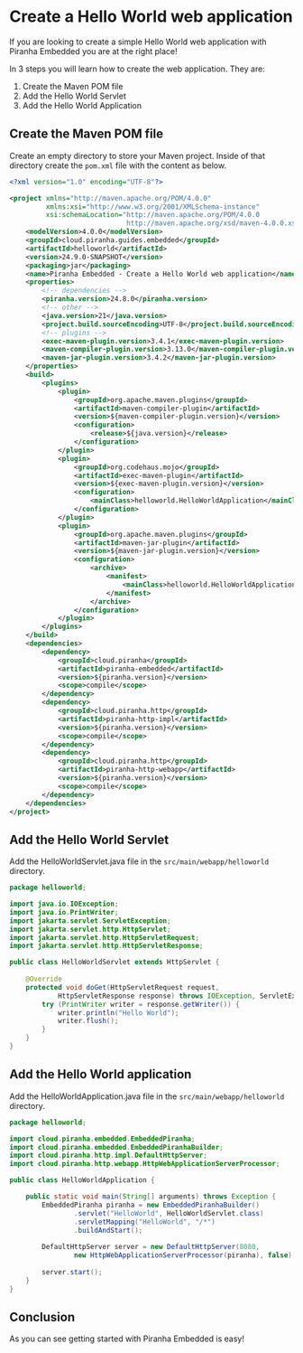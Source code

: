 # Create a Hello World web application

If you are looking to create a simple Hello World web application with Piranha
Embedded you are at the right place!

In 3 steps you will learn how to create the web application. They are:

1. Create the Maven POM file
1. Add the Hello World Servlet
1. Add the Hello World Application

## Create the Maven POM file

Create an empty directory to store your Maven project. Inside of that directory create the ```pom.xml``` file with the content as below.

```xml
<?xml version="1.0" encoding="UTF-8"?>

<project xmlns="http://maven.apache.org/POM/4.0.0"
         xmlns:xsi="http://www.w3.org/2001/XMLSchema-instance"
         xsi:schemaLocation="http://maven.apache.org/POM/4.0.0
                             http://maven.apache.org/xsd/maven-4.0.0.xsd">
    <modelVersion>4.0.0</modelVersion>
    <groupId>cloud.piranha.guides.embedded</groupId>
    <artifactId>helloworld</artifactId>
    <version>24.9.0-SNAPSHOT</version>
    <packaging>jar</packaging>
    <name>Piranha Embedded - Create a Hello World web application</name>
    <properties>
        <!-- dependencies -->
        <piranha.version>24.8.0</piranha.version>
        <!-- other -->
        <java.version>21</java.version>
        <project.build.sourceEncoding>UTF-8</project.build.sourceEncoding>
        <!-- plugins -->
        <exec-maven-plugin.version>3.4.1</exec-maven-plugin.version>
        <maven-compiler-plugin.version>3.13.0</maven-compiler-plugin.version>
        <maven-jar-plugin.version>3.4.2</maven-jar-plugin.version>
    </properties>
    <build>
        <plugins>
            <plugin>
                <groupId>org.apache.maven.plugins</groupId>
                <artifactId>maven-compiler-plugin</artifactId>
                <version>${maven-compiler-plugin.version}</version>
                <configuration>
                    <release>${java.version}</release>
                </configuration>
            </plugin>
            <plugin>
                <groupId>org.codehaus.mojo</groupId>
                <artifactId>exec-maven-plugin</artifactId>
                <version>${exec-maven-plugin.version}</version>
                <configuration>
                    <mainClass>helloworld.HelloWorldApplication</mainClass>
                </configuration>
            </plugin>
            <plugin>
                <groupId>org.apache.maven.plugins</groupId>
                <artifactId>maven-jar-plugin</artifactId>
                <version>${maven-jar-plugin.version}</version>
                <configuration>
                    <archive>
                        <manifest>
                            <mainClass>helloworld.HelloWorldApplication</mainClass>
                        </manifest>
                    </archive>
                </configuration>
            </plugin> 
        </plugins>
    </build>
    <dependencies>
        <dependency>
            <groupId>cloud.piranha</groupId>
            <artifactId>piranha-embedded</artifactId>
            <version>${piranha.version}</version>
            <scope>compile</scope>
        </dependency>
        <dependency>
            <groupId>cloud.piranha.http</groupId>
            <artifactId>piranha-http-impl</artifactId>
            <version>${piranha.version}</version>
            <scope>compile</scope>
        </dependency>
        <dependency>
            <groupId>cloud.piranha.http</groupId>
            <artifactId>piranha-http-webapp</artifactId>
            <version>${piranha.version}</version>
            <scope>compile</scope>
        </dependency>
    </dependencies>
</project>
```

## Add the Hello World Servlet

Add the HelloWorldServlet.java file in the `src/main/webapp/helloworld` directory.

```java
package helloworld;

import java.io.IOException;
import java.io.PrintWriter;
import jakarta.servlet.ServletException;
import jakarta.servlet.http.HttpServlet;
import jakarta.servlet.http.HttpServletRequest;
import jakarta.servlet.http.HttpServletResponse;

public class HelloWorldServlet extends HttpServlet {
    
    @Override
    protected void doGet(HttpServletRequest request, 
            HttpServletResponse response) throws IOException, ServletException {
        try (PrintWriter writer = response.getWriter()) {
            writer.println("Hello World");
            writer.flush();
        }
    }
}
```

## Add the Hello World application

Add the HelloWorldApplication.java file in the `src/main/webapp/helloworld` directory.

```java
package helloworld;

import cloud.piranha.embedded.EmbeddedPiranha;
import cloud.piranha.embedded.EmbeddedPiranhaBuilder;
import cloud.piranha.http.impl.DefaultHttpServer;
import cloud.piranha.http.webapp.HttpWebApplicationServerProcessor;

public class HelloWorldApplication {

    public static void main(String[] arguments) throws Exception {
        EmbeddedPiranha piranha = new EmbeddedPiranhaBuilder()
                .servlet("HelloWorld", HelloWorldServlet.class)
                .servletMapping("HelloWorld", "/*")
                .buildAndStart();
        
        DefaultHttpServer server = new DefaultHttpServer(8080, 
                new HttpWebApplicationServerProcessor(piranha), false);
        
        server.start();
    }
}
```


## Conclusion

As you can see getting started with Piranha Embedded is easy!
